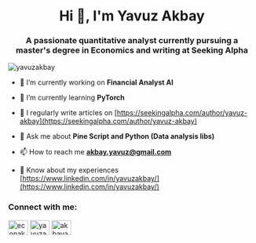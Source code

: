 <h1 align="center">Hi 👋, I'm Yavuz Akbay</h1>
<h3 align="center">A passionate quantitative analyst currently pursuing a master's degree in Economics and writing at Seeking Alpha</h3>

<p align="left"> <img src="https://github-profile-trophy.vercel.app/?username=yavuzakbay" alt="yavuzakbay" /></a> </p>

- 🔭 I’m currently working on **Financial Analyst AI**

- 🌱 I’m currently learning **PyTorch**

- 📝 I regularly write articles on [https://seekingalpha.com/author/yavuz-akbay](https://seekingalpha.com/author/yavuz-akbay)

- 💬 Ask me about **Pine Script and Python (Data analysis libs)**

- 📫 How to reach me **akbay.yavuz@gmail.com**

- 📄 Know about my experiences [https://www.linkedin.com/in/yavuzakbay/](https://www.linkedin.com/in/yavuzakbay/)

<h3 align="left">Connect with me:</h3>
<p align="left">
<a href="https://twitter.com/econakbay" target="blank"><img align="center" src="https://raw.githubusercontent.com/rahuldkjain/github-profile-readme-generator/master/src/images/icons/Social/twitter.svg" alt="econakbay" height="30" width="40" /></a>
<a href="https://linkedin.com/in/yavuzakbay" target="blank"><img align="center" src="https://raw.githubusercontent.com/rahuldkjain/github-profile-readme-generator/master/src/images/icons/Social/linked-in-alt.svg" alt="yavuzakbay" height="30" width="40" /></a>
<a href="https://instagram.com/akbayavuz" target="blank"><img align="center" src="https://raw.githubusercontent.com/rahuldkjain/github-profile-readme-generator/master/src/images/icons/Social/instagram.svg" alt="akbayavuz" height="30" width="40" /></a>
</p>
